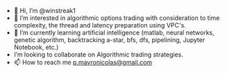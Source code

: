 - 👋 Hi, I’m @winstreak1
- 👀 I’m interested in algorithmic options trading with consideration to time complexity, the thread and latency preparation using VPC's.
- 🌱 I’m currently learning artificial intelligence (matlab, neural networks, genetic algorithm, backtracking a-star, bfs, dfs, pipelining, Jupyter Notebook, etc.)
- I’m looking to collaborate on Algorithmic trading strategies.
- 📫 How to reach me p.mavronicolas@gmail.com

<!---
winstreak1/winstreak1 is a ✨ special ✨ repository because its `README.md` (this file) appears on your GitHub profile.
You can click the Preview link to take a look at your changes.
--->
